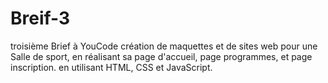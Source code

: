 # Breif-3
troisième Brief à YouCode
création de maquettes et de sites web pour une Salle de sport, en réalisant sa page d'accueil, page programmes, et page inscription. en utilisant HTML, CSS et JavaScript.
